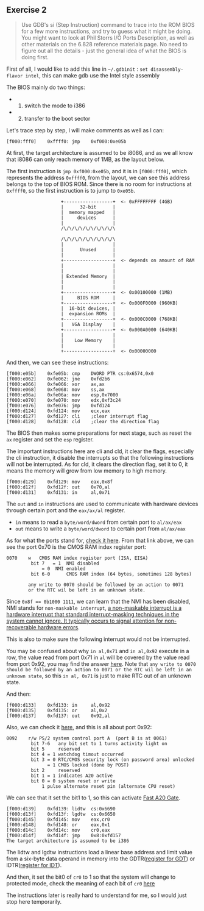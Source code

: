 ## Exercise 2
> Use GDB's si (Step Instruction) command to trace into the ROM BIOS for a few more instructions, and try to guess what it might be doing. You might want to look at Phil Storrs I/O Ports Description, as well as other materials on the 6.828 reference materials page. No need to figure out all the details - just the general idea of what the BIOS is doing first.

<!-- more -->

First of all, I would like to add this line in `~/.gdbinit` :
`set disassembly-flavor intel`, this can make gdb use the Intel style assembly

The BIOS mainly do two things:
* 1. switch the mode to i386
* 2. transfer to the boot sector

Let's trace step by step, I will make comments as well as I can:
```assembly
[f000:fff0]    0xffff0:	jmp    0xf000:0xe05b
```

At first, the target architecture is assumed to be i8086, and as we all know that i8086 can only reach memory of 1MB, as the layout below.

The first instruction is `jmp 0xf000:0xe05b`, and it is in `[f000:fff0]`, which represents the address `0xffff0`, from the layout, we can see this address belongs to the top of BIOS ROM. Since there is no room for instructions at `0xffff0`, so the first instruction is to jump to `0xe05b`.

```plain
                    +------------------+  <- 0xFFFFFFFF (4GB)
                    |      32-bit      |
                    |  memory mapped   |
                    |     devices      |
                    |                  |
                    /\/\/\/\/\/\/\/\/\/\

                    /\/\/\/\/\/\/\/\/\/\
                    |                  |
                    |      Unused      |
                    |                  |
                    +------------------+  <- depends on amount of RAM
                    |                  |
                    |                  |
                    | Extended Memory  |
                    |                  |
                    |                  |
                    +------------------+  <- 0x00100000 (1MB)
                    |     BIOS ROM     |
                    +------------------+  <- 0x000F0000 (960KB)
                    |  16-bit devices, |
                    |  expansion ROMs  |
                    +------------------+  <- 0x000C0000 (768KB)
                    |   VGA Display    |
                    +------------------+  <- 0x000A0000 (640KB)
                    |                  |
                    |    Low Memory    |
                    |                  |
                    +------------------+  <- 0x00000000

```

And then, we can see these instructions:
```assembly
[f000:e05b]    0xfe05b:	cmp    DWORD PTR cs:0x6574,0x0
[f000:e062]    0xfe062:	jne    0xfd2b6
[f000:e066]    0xfe066:	xor    ax,ax
[f000:e068]    0xfe068:	mov    ss,ax
[f000:e06a]    0xfe06a:	mov    esp,0x7000
[f000:e070]    0xfe070:	mov    edx,0xf3c24
[f000:e076]    0xfe076:	jmp    0xfd124
[f000:d124]    0xfd124:	mov    ecx,eax
[f000:d127]    0xfd127:	cli    ;clear interrupt flag
[f000:d128]    0xfd128:	cld    ;clear the direction flag
```
The BIOS then makes some preparations for next stage, such as reset the `ax` register and set the `esp` register.

The important instructions here are cli and cld, it clear the flags, especially the cli instruction, it disable the interrupts so that the following instructions will not be interrupted. As for cld, it clears the direction flag, set it to 0, it means the memory will grow from low memory to high memory.

```assembly
[f000:d129]    0xfd129:	mov    eax,0x8f
[f000:d12f]    0xfd12f:	out    0x70,al
[f000:d131]    0xfd131:	in     al,0x71
```
The `out` and `in` instructions are used to communicate with hardware devices through certain port and the `eax/ax/al` register.
* `in` means to read a `byte/word/dword` from certain port to `al/ax/eax`
* `out` means to write a `byte/word/dword` to certain port from `al/ax/eax`

As for what the ports stand for, [check it here](http://bochs.sourceforge.net/techspec/PORTS.LST).
From that link above, we can see the port 0x70 is the CMOS RAM index register port:
```plain
0070	w	CMOS RAM index register port (ISA, EISA)
		 bit 7	 = 1  NMI disabled
			 = 0  NMI enabled
		 bit 6-0      CMOS RAM index (64 bytes, sometimes 128 bytes)

		any write to 0070 should be followed by an action to 0071
		or the RTC wil be left in an unknown state.
```
Since `0x8f == 0b1000 1111`, we can learn that the NMI has been disabled, NMI stands for `non-maskable interrupt`, [a non-maskable interrupt is a hardware interrupt that standard interrupt-masking techniques in the system cannot ignore. It typically occurs to signal attention for non-recoverable hardware errors](https://en.wikipedia.org/wiki/Non-maskable_interrupt).

This is also to make sure the following interrupt would not be interrupted.

You may be confused about why `in al,0x71` and `in al,0x92` execute in a row, the value read from port 0x71 in `al` will be covered by the value read from port 0x92, you may find the answer [here](http://stackoverflow.com/questions/42593957/bios-read-twice-from-different-port-to-the-same-register-in-a-row). Note that `any write to 0070 should be followed by an action to 0071
or the RTC wil be left in an unknown state`, so this `in al, 0x71` is just to make RTC out of an unknown state.


And then:
```assembly
[f000:d133]    0xfd133:	in     al,0x92
[f000:d135]    0xfd135:	or     al,0x2
[f000:d137]    0xfd137:	out    0x92,al
```
Also, we can check it [here](http://bochs.sourceforge.net/techspec/PORTS.LST), and this is all about port 0x92:
```plain
0092	r/w	PS/2 system control port A  (port B is at 0061)
		 bit 7-6   any bit set to 1 turns activity light on
		 bit 5	   reserved
		 bit 4 = 1 watchdog timout occurred
		 bit 3 = 0 RTC/CMOS security lock (on password area) unlocked
		       = 1 CMOS locked (done by POST)
		 bit 2	   reserved
		 bit 1 = 1 indicates A20 active
		 bit 0 = 0 system reset or write
			 1 pulse alternate reset pin (alternate CPU reset)
```
We can see that it set the bit1 to 1, so this can activate [Fast A20 Gate](http://wiki.osdev.org/A20).

```assembly
[f000:d139]    0xfd139:	lidtw  cs:0x6690
[f000:d13f]    0xfd13f:	lgdtw  cs:0x6650
[f000:d145]    0xfd145:	mov    eax,cr0
[f000:d148]    0xfd148:	or     eax,0x1
[f000:d14c]    0xfd14c:	mov    cr0,eax
[f000:d14f]    0xfd14f:	jmp    0x8:0xfd157
The target architecture is assumed to be i386
```
The lidtw and lgdtw instructions load a linear base address and limit value from a six-byte data operand in memory into the GDTR([register for GDT](https://en.wikipedia.org/wiki/Global_Descriptor_Table)) or IDTR([register for IDT](https://en.wikipedia.org/wiki/Interrupt_descriptor_table)).

And then, it set the bit0 of `cr0` to 1 so that the system will change to protected mode, check the meaning of each bit of `cr0` [here](http://wiki.osdev.org/CPU_Registers_x86#CR0)

The instructions later is really hard to understand for me, so I would just stop here temporarily.
